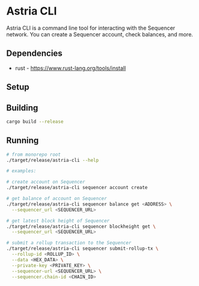 # Astria CLI

Astria CLI is a command line tool for interacting with the Sequencer network.
You can create a Sequencer account, check balances, and more.

## Dependencies

* rust - <https://www.rust-lang.org/tools/install>

## Setup

## Building

```sh
cargo build --release
```

## Running

```sh
# from monorepo root
./target/release/astria-cli --help

# examples:

# create account on Sequencer
./target/release/astria-cli sequencer account create

# get balance of account on Sequencer
./target/release/astria-cli sequencer balance get <ADDRESS> \
  --sequencer_url <SEQUENCER_URL>

# get latest block height of Sequencer
./target/release/astria-cli sequencer blockheight get \
  --sequencer_url <SEQUENCER_URL>

# submit a rollup transaction to the Sequencer
./target/release/astria-cli sequencer submit-rollup-tx \
  --rollup-id <ROLLUP_ID> \
  --data <HEX_DATA> \
  --private-key <PRIVATE_KEY> \
  --sequencer-url <SEQUENCER_URL> \
  --sequencer.chain-id <CHAIN_ID>
```
